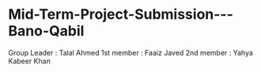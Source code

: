 # Mid-Term-Project-Submission---Bano-Qabil
Group Leader : Talal Ahmed
1st member : Faaiz Javed
2nd member : Yahya Kabeer Khan
